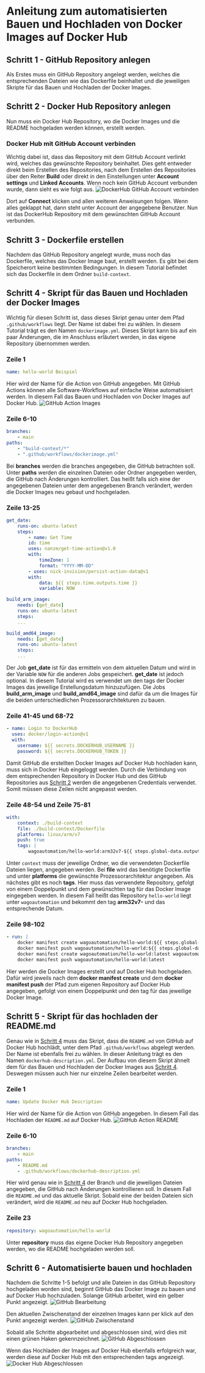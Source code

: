 # Anleitung zum automatisierten Bauen und Hochladen von Docker Images auf Docker Hub

## Schritt 1 - GitHub Repository anlegen
Als Erstes muss ein GitHub Repository angelegt werden, welches die entsprechenden Dateien wie das Dockerfile beinhaltet und die jeweiligen Skripte für das Bauen und Hochladen der Docker Images.

## Schritt 2 - Docker Hub Repository anlegen
Nun muss ein Docker Hub Repository, wo die Docker Images und die README hochgeladen werden können, erstellt werden.
### Docker Hub mit GitHub Account verbinden
Wichtig dabei ist, dass das Repository mit dem GitHub Account verlinkt wird, welches das gewünschte Repository beinhaltet.
Dies geht entweder direkt beim Erstellen des Repositories, nach dem Erstellen des Repositories über den Reiter **Build** oder direkt in den Einstellungen unter **Account settings** und **Linked Accounts**.
Wenn noch kein GitHub Account verbunden wurde, dann sieht es wie folgt aus.
![DockerHub GitHub Account verbinden](/screenshots/DockerHub_Connect.png?raw=true "GitHub Account verbinden")

Dort auf **Connect** klicken und allen weiteren Anweisungen folgen. Wenn alles geklappt hat, dann steht unter Account der angegebene Benutzer.
Nun ist das DockerHub Repository mit dem gewünschten GitHub Account verbunden.

## Schritt 3 - Dockerfile erstellen
Nachdem das GitHub Repository angelegt wurde, muss noch das Dockerfile, welches das Docker Image baut, erstellt werden. Es gibt bei dem Speicherort keine bestimmten Bedingungen. In diesem Tutorial befindet sich das Dockerfile in dem Ordner `build-context`.

## Schritt 4 - Skript für das Bauen und Hochladen der Docker Images
Wichtig für diesen Schritt ist, dass dieses Skript genau unter dem Pfad `.github/workflows` liegt. Der Name ist dabei frei zu wählen. In diesem Tutorial trägt es den Namen `dockerimage.yml`. Dieses Skript kann bis auf ein paar Änderungen, die im Anschluss erläutert werden, in das eigene Repository übernommen werden.
### Zeile 1
```yaml
name: hello-world Beispiel
```
Hier wird der Name für die Action von GitHub angegeben. Mit GitHub Actions können alle Software-Workflows auf einfache Weise automatisiert werden. In diesem Fall das Bauen und Hochladen von Docker Images auf Docker Hub. 
![GitHub Action Images](/screenshots/GitHub_Action_Images.png?raw=true "GitHub Action Images")
### Zeile 6-10
```yaml
branches:
    - main
paths:
    - "build-context/*"
    - ".github/workflows/dockerimage.yml"
```
Bei **branches** werden die branches angegeben, die GitHub betrachten soll.
Unter **paths** werden die einzelnen Dateien oder Ordner angegeben werden, die GitHub nach Änderungen kontrolliert. Das heißt falls sich eine der angegebenen Dateien unter dem angegebenen Branch verändert, werden die Docker Images neu gebaut und hochgeladen.
### Zeile 13-25
```yaml
get_date:
    runs-on: ubuntu-latest
    steps:
        - name: Get Time
        id: time
        uses: nanzm/get-time-action@v1.0
        with:
            timeZone: 1
            format: "YYYY-MM-DD"
        - uses: nick-invision/persist-action-data@v1
        with:
            data: ${{ steps.time.outputs.time }}
            variable: NOW

build_arm_image:
    needs: [get_date]
    runs-on: ubuntu-latest
    steps:
    ...

build_amd64_image:
    needs: [get_date]
    runs-on: ubuntu-latest
    steps:
    ...
```
Der Job **get_date** ist für das ermitteln von dem aktuellen Datum und wird in der Variable `NOW` für die anderen Jobs gespeichert. **get_date** ist jedoch optional. In diesem Tutorial wird es verwendet um den tags der Docker Images das jeweilige Erstellungsdatum hinzuzufügen.
Die Jobs **build_arm_image** und **build_amd64_image** sind dafür da um die Images für die beiden unterschiedlichen Prozessorarchitekturen zu bauen. 
### Zeile 41-45 und 68-72
```yaml
- name: Login to DockerHub
  uses: docker/login-action@v1
  with:
    username: ${{ secrets.DOCKERHUB_USERNAME }}
    password: ${{ secrets.DOCKERHUB_TOKEN }}
```
Damit GitHub die erstellten Docker Images auf Docker Hub hochladen kann, muss sich in Docker Hub eingeloggt werden. Durch die Verbindung von dem entsprechenden Repository in Docker Hub und des GitHub Repositories aus [Schritt 2](#schritt-2---docker-hub-repository-anlegen) werden die  angegebenen Credentials verwendet. Somit müssen diese Zeilen nicht angepasst werden.
### Zeile 48-54 und Zeile 75-81
```yaml
with:
    context: ./build-context
    file: ./build-context/Dockerfile
    platforms: linux/arm/v7
    push: true
    tags: |
        wagoautomation/hello-world:arm32v7-${{ steps.global-data.outputs.NOW }}
```
Unter `context` muss der jeweilige Ordner, wo die verwendeten Dockerfile Dateien liegen, angegeben werden. Bei **file** wird das benötigte Dockerfile und unter **platforms** die gewünschte Prozessorarchitektur angegeben. Als nächstes gibt es noch **tags**. Hier muss das verwendete Repository, gefolgt von einem Doppelpunkt und dem gewünschten tag für das Docker Image eingegeben werden. In diesem Fall heißt das Repository `hello-world` liegt unter `wagoautomation` und bekommt den tag **arm32v7-** und das entsprechende Datum.
### Zeile 98-102
```yaml
- run: |
    docker manifest create wagoautomation/hello-world:${{ steps.global-data.outputs.NOW }} wagoautomation/hello-world:amd64-${{ steps.global-data.outputs.NOW }} wagoautomation/hello-world:arm32v7-${{ steps.global-data.outputs.NOW }}
    docker manifest push wagoautomation/hello-world:${{ steps.global-data.outputs.NOW }}
    docker manifest create wagoautomation/hello-world:latest wagoautomation/hello-world:amd64-${{ steps.global-data.outputs.NOW }} wagoautomation/hello-world:arm32v7-${{ steps.global-data.outputs.NOW }}
    docker manifest push wagoautomation/hello-world:latest
```
Hier werden die Docker Images erstellt und auf Docker Hub hochgeladen. Dafür wird jeweils nach dem **docker manifest create** und dem **docker manifest push** der Pfad zum eigenen Repository auf Docker Hub angegeben, gefolgt von einem Doppelpunkt und den tag für das jeweilige Docker Image.

## Schritt 5 - Skript für das hochladen der README.md
Genau wie in [Schritt 4](#schritt-4---skript-für-das-bauen-und-hochladen-der-docker-images) muss das Skript, dass die `README.md` von GitHub auf Docker Hub hochlädt, unter dem Pfad `.github/workflows` abgelegt werden. Der Name ist ebenfalls frei zu wählen. In dieser Anleitung trägt es den Namen `dockerhub-description.yml`. Der Aufbau von diesem Skript ähnelt dem für das Bauen und Hochladen der Docker Images aus [Schritt 4](#schritt-4---skript-für-das-bauen-und-hochladen-der-docker-images).
Deswegen müssen auch hier nur einzelne Zeilen bearbeitet werden.
### Zeile 1
```yaml
name: Update Docker Hub Description
```
Hier wird der Name für die Action von GitHub angegeben. In diesem Fall das Hochladen der `README.md` auf Docker Hub.
![GitHub Action README](/screenshots/GitHub_Action_README.png?raw=true "GitHub Action README")
### Zeile 6-10
```yaml
branches:
    - main
paths:
    - README.md
    - .github/workflows/dockerhub-description.yml
```
Hier wird genau wie in [Schritt 4](#schritt-4---skript-für-das-bauen-und-hochladen-der-docker-images) der Branch und die jeweiligen Dateien angegeben, die GitHub nach Änderungen kontrollieren soll. In diesem Fall die `README.md` und das aktuelle Skript. Sobald eine der beiden Dateien sich verändert, wird die `README.md` neu auf Docker Hub hochgeladen.
### Zeile 23
```yaml
repository: wagoautomation/hello-world
```
Unter **repository** muss das eigene Docker Hub Repository angegeben werden, wo die README hochgeladen werden soll.
## Schritt 6 - Automatisierte bauen und hochladen
Nachdem die Schritte 1-5 befolgt und alle Dateien in das GitHub Repository hochgeladen worden sind, beginnt GitHub das Docker Image zu bauen und auf Docker Hub hochzuladen. Solange GitHub arbeitet, wird ein gelber Punkt angezeigt.
![GitHub Bearbeitung](/screenshots/GitHub_Action_In-Bearbeitung.png?raw=true "GitHub In Bearbeitung")

Den aktuellen Zwischenstand der einzelnen Images kann per klick auf den Punkt angezeigt werden.
![GitHub Zwischenstand](/screenshots/GitHub_Action_Zwischenstand.png?raw=true "GitHub Aktueller Zwischenstand")

Sobald alle Schritte abgearbeitet und abgeschlossen sind, wird dies mit einen grünen Haken gekennzeichnet.
![GitHub Abgeschlossen](/screenshots/GitHub_Action_Abgeschlossen.png?raw=true "GitHub Abgeschlossen")

Wenn das Hochladen der Images auf Docker Hub ebenfalls erfolgreich war, werden diese auf Docker Hub mit den entsprechenden tags angezeigt.
![Docker Hub Abgeschlossen](/screenshots/DockerHub_Abgeschlossen.png?raw=true "Docker Abgeschlossen")
